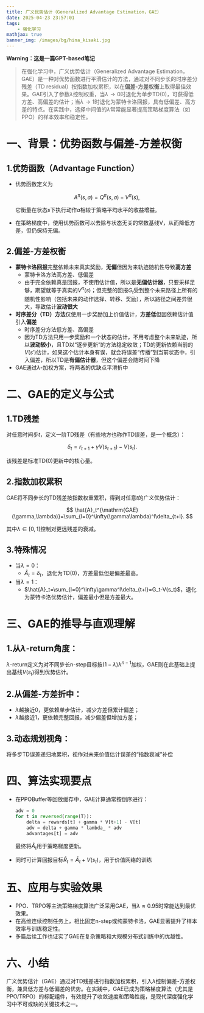 ```yaml
---
title: 广义优势估计（Generalized Advantage Estimation，GAE）
date: 2025-04-23 23:57:01
tags:
    - 强化学习
mathjax: true
banner_img: /images/bg/hina_kisaki.jpg
---
```

<script src="https://fastly.jsdelivr.net/gh/misaka0502/live2d-widget@V0.2/autoload.js"></script>
<!-- <script src="/live2d-widget/autoload.js"></script> -->

**Warning：这是一篇GPT-based笔记**

> 在强化学习中，广义优势估计（Generalized Advantage Estimation，GAE）是一种对优势函数进行平滑估计的方法，通过对不同步长的时序差分残差（TD residual）按指数加权累积，以在**偏差-方差权衡**上取得最佳效果。GAE引入了参数$\lambda$控制权重，当$\lambda →0$时退化为单步TD(0)，可获得低方差、高偏差的估计；当$\lambda→1$时退化为蒙特卡洛回报，具有低偏差、高方差的特点。在实践中，选择中间值的$\lambda$常常能显著提高策略梯度算法（如PPO）的样本效率和稳定性。
> 

# 一、背景：优势函数与偏差-方差权衡

## 1.优势函数（Advantage Function）

- 优势函数定义为
  
    $$
    A^\pi(s,a)=Q^\pi(s,a)-V^\pi(s),
    $$
    
    它衡量在状态$s$下执行动作$a$相较于策略平均水平的收益增益。
    
- 在策略梯度中，使用优势函数可以去除与状态无关的常数基线V，从而降低方差，但仍保持无偏。

## 2.偏差-方差权衡

- **蒙特卡洛回报**完整依赖未来真实奖励，**无偏**但因为来轨迹随机性导致**高方差**
    - 蒙特卡洛方法高方差、低偏差
    - 由于完全依赖真是回报，不使用估计值，所以是**无偏估计器**，只要采样足够，期望就等于真实的$V^{\pi}(s)$；但完整的回报$G_t$受到整个未来路径上所有的随机性影响（包括未来的动作选择、转移、奖励），所以路径之间差异很大，导致估计**波动很大**
- **时序差分（TD）方法**仅使用一步奖励加上价值估计，**方差低**但因依赖估计值引入**偏差**
    - 时序差分方法低方差、高偏差
    - 因为TD方法只用一步奖励和一个状态的估计，不用考虑整个未来轨迹，所以**波动较小**，且TD以“逐步更新”的方法稳定收敛；TD的更新依赖当前的$V(s')$估计，如果这个估计本身有误，就会将误差“传播”到当前状态中，引入偏差，所以TD是**有偏估计器**，但这个偏差会随时间下降
- GAE通过$\lambda$-加权方案，将两者的优缺点平滑折中

# 二、GAE的定义与公式

## 1.TD残差

对任意时间步$t$，定义一阶TD残差（有些地方也称作TD误差，是一个概念）：

$$
\delta_t=r_{t+1}+\gamma V(s_{t+1})-V(s_t).
$$

该残差是标准TD(0)更新中的核心量。

## 2.指数加权累积

GAE将不同步长的TD残差按指数权重累积，得到对任意$t$的广义优势估计：

$$
\hat{A}_t^{\mathrm{GAE}(\gamma,\lambda)}=\sum_{l=0}^\infty(\gamma\lambda)^l\delta_{t+l}.
$$

其中$\lambda \in [0,1]$控制对更远残差的衰减。

## 3.特殊情况

- 当$\lambda=0$：
    - $\hat{A}_{t}=\delta_{t}$，退化为TD(0)，方差最低但是偏差最高。
- 当$\lambda=1$：
    - $\hat{A}_t=\sum_{l=0}^\infty\gamma^l\delta_{t+l}=G_t-V(s_t)$，退化为蒙特卡洛优势估计，偏差最小但是方差最大。

# 三、GAE的推导与直观理解

## 1.从$\lambda$-return角度：

$\lambda$-return定义为对不同步长n-step目标按$(1-\lambda)\lambda ^{n-1}$加权，GAE则在此基础上提出基线$V(s_{t})$得到优势估计。

## 2.从偏差-方差折中：

- $\lambda$越接近0，更依赖单步估计，减少方差但累计偏差；
- $\lambda$越接近1，更依赖完整回报，减少偏差但增加方差；

## 3.动态规划视角：

将多步TD误差递归地累积，视作对未来价值估计误差的“指数衰减”补偿

# 四、算法实现要点

- 在PPOBuffer等回放缓存中，GAE计算通常按倒序进行：
  
    ```python
    adv = 0
    for t in reversed(range(T)):
        delta = rewards[t] + gamma * V[t+1] - V[t]
        adv = delta + gamma * lambda_ * adv
        advantages[t] = adv
    ```
    
    最终将$\hat A_{t}$用于策略梯度更新。
    
- 同时可计算回报目标$\hat R_{t}=\hat A_{t}+V(s_t)$，用于价值网络的训练

# 五、应用与实验效果

- PPO、TRPO等主流策略梯度算法广泛采用GAE，当$\lambda ≈0.95$时常能达到最优效果。
- 在高维连续控制任务上，相比固定n-step或纯蒙特卡洛，GAE显著提升了样本效率与训练稳定性。
- 多篇后续工作也证实了GAE在复杂策略和大规模分布式训练中的优越性。

# 六、小结

广义优势估计（GAE）通过对TD残差进行指数加权累积，引入$\lambda$控制偏差-方差权衡，兼具低方差与低偏差的优势。在实践中，GAE已成为策略梯度算法（尤其是PPO/TRPO）的标配组件，有效提升了收敛速度和策略性能，是现代深度强化学习中不可或缺的关键技术之一。